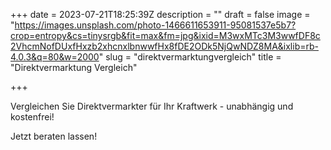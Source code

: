 +++
date = 2023-07-21T18:25:39Z
description = ""
draft = false
image = "https://images.unsplash.com/photo-1466611653911-95081537e5b7?crop=entropy&cs=tinysrgb&fit=max&fm=jpg&ixid=M3wxMTc3M3wwfDF8c2VhcmNofDUxfHxzb2xhcnxlbnwwfHx8fDE2ODk5NjQwNDZ8MA&ixlib=rb-4.0.3&q=80&w=2000"
slug = "direktvermarktungvergleich"
title = "Direktvermarktung Vergleich"

+++


Vergleichen Sie Direktvermarkter für Ihr Kraftwerk - unabhängig und kostenfrei!



Jetzt beraten lassen!


